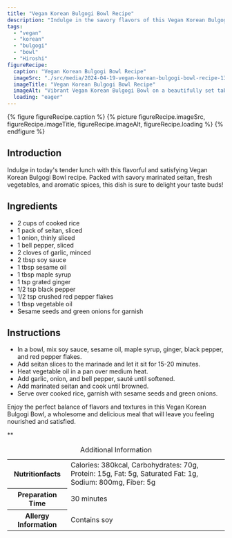 ```yaml
---
title: "Vegan Korean Bulgogi Bowl Recipe"
description: "Indulge in the savory flavors of this Vegan Korean Bulgogi Bowl recipe. Packed with marinated seitan, fresh vegetables, and aromatic spices, it's a wholesome and delicious meal."
tags:
  - "vegan"
  - "korean"
  - "bulgogi"
  - "bowl"
  - "Hiroshi"
figureRecipe: 
  caption: "Vegan Korean Bulgogi Bowl Recipe"
  imageSrc: "./src/media/2024-04-19-vegan-korean-bulgogi-bowl-recipe-1323.png"
  imageTitle: "Vegan Korean Bulgogi Bowl Recipe"
  imageAlt: "Vibrant Vegan Korean Bulgogi Bowl on a beautifully set table, showcasing textures and hues in a serene ambiance."
  loading: "eager"
---
```


{% figure figureRecipe.caption %}
{% picture figureRecipe.imageSrc, figureRecipe.imageTitle, figureRecipe.imageAlt, figureRecipe.loading %}
{% endfigure %}

## Introduction

Indulge in today's tender lunch with this flavorful and satisfying Vegan Korean Bulgogi Bowl recipe. Packed with savory marinated seitan, fresh vegetables, and aromatic spices, this dish is sure to delight your taste buds!

## Ingredients

- 2 cups of cooked rice
- 1 pack of seitan, sliced
- 1 onion, thinly sliced
- 1 bell pepper, sliced
- 2 cloves of garlic, minced
- 2 tbsp soy sauce
- 1 tbsp sesame oil
- 1 tbsp maple syrup
- 1 tsp grated ginger
- 1/2 tsp black pepper
- 1/2 tsp crushed red pepper flakes
- 1 tbsp vegetable oil
- Sesame seeds and green onions for garnish

## Instructions

- In a bowl, mix soy sauce, sesame oil, maple syrup, ginger, black pepper, and red pepper flakes.
- Add seitan slices to the marinade and let it sit for 15-20 minutes.
- Heat vegetable oil in a pan over medium heat.
- Add garlic, onion, and bell pepper, sauté until softened.
- Add marinated seitan and cook until browned.
- Serve over cooked rice, garnish with sesame seeds and green onions.

Enjoy the perfect balance of flavors and textures in this Vegan Korean Bulgogi Bowl, a wholesome and delicious meal that will leave you feeling nourished and satisfied.

**

<table><caption class='sr-only'>Additional Information</caption><tr><th>Nutritionfacts</th><td>Calories: 380kcal, Carbohydrates: 70g, Protein: 15g, Fat: 5g, Saturated Fat: 1g, Sodium: 800mg, Fiber: 5g&nbsp;</td></tr><tr><th>Preparation Time</th><td>30 minutes&nbsp;</td></tr><tr><th>Allergy Information</th><td>Contains soy&nbsp;</td></tr></table>

